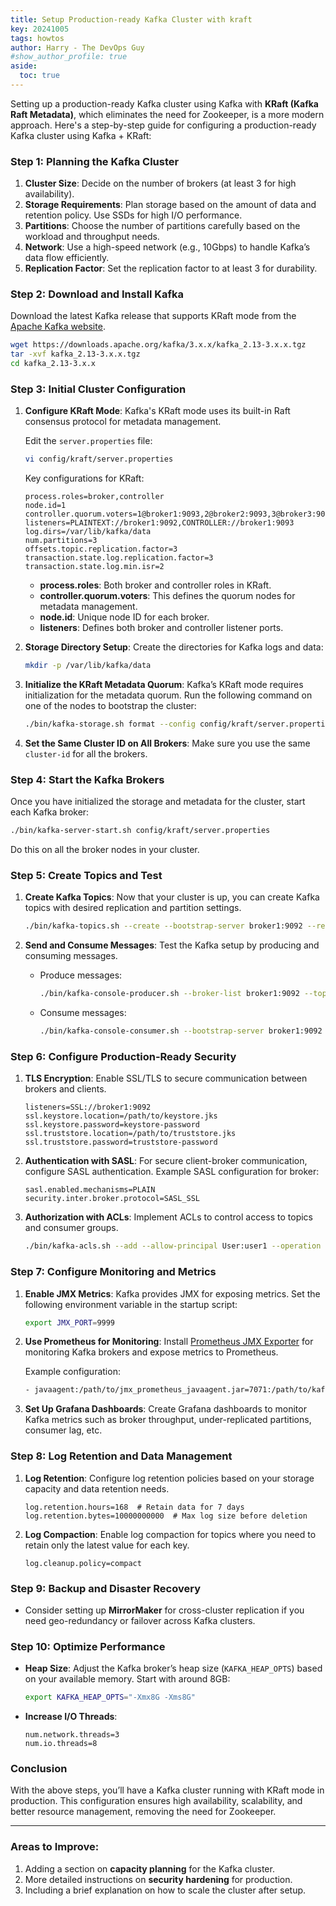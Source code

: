 ```yaml
---
title: Setup Production-ready Kafka Cluster with kraft
key: 20241005
tags: howtos
author: Harry - The DevOps Guy
#show_author_profile: true
aside:
  toc: true
---
```


Setting up a production-ready Kafka cluster using Kafka with **KRaft (Kafka Raft Metadata)**, which eliminates the need for Zookeeper, is a more modern approach. Here's a step-by-step guide for configuring a production-ready Kafka cluster using Kafka + KRaft:

### Step 1: **Planning the Kafka Cluster**

1. **Cluster Size**: Decide on the number of brokers (at least 3 for high availability).
2. **Storage Requirements**: Plan storage based on the amount of data and retention policy. Use SSDs for high I/O performance.
3. **Partitions**: Choose the number of partitions carefully based on the workload and throughput needs.
4. **Network**: Use a high-speed network (e.g., 10Gbps) to handle Kafka’s data flow efficiently.
5. **Replication Factor**: Set the replication factor to at least 3 for durability.

### Step 2: **Download and Install Kafka**
Download the latest Kafka release that supports KRaft mode from the [Apache Kafka website](https://kafka.apache.org/downloads).

```bash
wget https://downloads.apache.org/kafka/3.x.x/kafka_2.13-3.x.x.tgz
tar -xvf kafka_2.13-3.x.x.tgz
cd kafka_2.13-3.x.x
```

### Step 3: **Initial Cluster Configuration**

1. **Configure KRaft Mode**:
   Kafka's KRaft mode uses its built-in Raft consensus protocol for metadata management.

   Edit the `server.properties` file:

   ```bash
   vi config/kraft/server.properties
   ```

   Key configurations for KRaft:

   ```properties
   process.roles=broker,controller
   node.id=1
   controller.quorum.voters=1@broker1:9093,2@broker2:9093,3@broker3:9093
   listeners=PLAINTEXT://broker1:9092,CONTROLLER://broker1:9093
   log.dirs=/var/lib/kafka/data
   num.partitions=3
   offsets.topic.replication.factor=3
   transaction.state.log.replication.factor=3
   transaction.state.log.min.isr=2
   ```

   - **process.roles**: Both broker and controller roles in KRaft.
   - **controller.quorum.voters**: This defines the quorum nodes for metadata management.
   - **node.id**: Unique node ID for each broker.
   - **listeners**: Defines both broker and controller listener ports.

2. **Storage Directory Setup**:
   Create the directories for Kafka logs and data:

   ```bash
   mkdir -p /var/lib/kafka/data
   ```

3. **Initialize the KRaft Metadata Quorum**:
   Kafka’s KRaft mode requires initialization for the metadata quorum. Run the following command on one of the nodes to bootstrap the cluster:

   ```bash
   ./bin/kafka-storage.sh format --config config/kraft/server.properties --cluster-id $(./bin/kafka-storage.sh random-uuid)
   ```

4. **Set the Same Cluster ID on All Brokers**:
   Make sure you use the same `cluster-id` for all the brokers.

### Step 4: **Start the Kafka Brokers**

Once you have initialized the storage and metadata for the cluster, start each Kafka broker:

```bash
./bin/kafka-server-start.sh config/kraft/server.properties
```

Do this on all the broker nodes in your cluster.

### Step 5: **Create Topics and Test**

1. **Create Kafka Topics**:
   Now that your cluster is up, you can create Kafka topics with desired replication and partition settings.

   ```bash
   ./bin/kafka-topics.sh --create --bootstrap-server broker1:9092 --replication-factor 3 --partitions 3 --topic my-topic
   ```

2. **Send and Consume Messages**:
   Test the Kafka setup by producing and consuming messages.

   - Produce messages:
     ```bash
     ./bin/kafka-console-producer.sh --broker-list broker1:9092 --topic my-topic
     ```

   - Consume messages:
     ```bash
     ./bin/kafka-console-consumer.sh --bootstrap-server broker1:9092 --topic my-topic --from-beginning
     ```

### Step 6: **Configure Production-Ready Security**

1. **TLS Encryption**:
   Enable SSL/TLS to secure communication between brokers and clients.

   ```properties
   listeners=SSL://broker1:9092
   ssl.keystore.location=/path/to/keystore.jks
   ssl.keystore.password=keystore-password
   ssl.truststore.location=/path/to/truststore.jks
   ssl.truststore.password=truststore-password
   ```

2. **Authentication with SASL**:
   For secure client-broker communication, configure SASL authentication. Example SASL configuration for broker:

   ```properties
   sasl.enabled.mechanisms=PLAIN
   security.inter.broker.protocol=SASL_SSL
   ```

3. **Authorization with ACLs**:
   Implement ACLs to control access to topics and consumer groups.

   ```bash
   ./bin/kafka-acls.sh --add --allow-principal User:user1 --operation Read --topic my-topic
   ```

### Step 7: **Configure Monitoring and Metrics**

1. **Enable JMX Metrics**:
   Kafka provides JMX for exposing metrics. Set the following environment variable in the startup script:

   ```bash
   export JMX_PORT=9999
   ```

2. **Use Prometheus for Monitoring**:
   Install [Prometheus JMX Exporter](https://github.com/prometheus/jmx_exporter) for monitoring Kafka brokers and expose metrics to Prometheus.

   Example configuration:

   ```bash
   - javaagent:/path/to/jmx_prometheus_javaagent.jar=7071:/path/to/kafka.yml
   ```

3. **Set Up Grafana Dashboards**:
   Create Grafana dashboards to monitor Kafka metrics such as broker throughput, under-replicated partitions, consumer lag, etc.

### Step 8: **Log Retention and Data Management**

1. **Log Retention**:
   Configure log retention policies based on your storage capacity and data retention needs.

   ```properties
   log.retention.hours=168  # Retain data for 7 days
   log.retention.bytes=10000000000  # Max log size before deletion
   ```

2. **Log Compaction**:
   Enable log compaction for topics where you need to retain only the latest value for each key.

   ```properties
   log.cleanup.policy=compact
   ```

### Step 9: **Backup and Disaster Recovery**

- Consider setting up **MirrorMaker** for cross-cluster replication if you need geo-redundancy or failover across Kafka clusters.

### Step 10: **Optimize Performance**

- **Heap Size**: Adjust the Kafka broker’s heap size (`KAFKA_HEAP_OPTS`) based on your available memory. Start with around 8GB:
  
  ```bash
  export KAFKA_HEAP_OPTS="-Xmx8G -Xms8G"
  ```

- **Increase I/O Threads**:
  
  ```properties
  num.network.threads=3
  num.io.threads=8
  ```

### Conclusion
With the above steps, you’ll have a Kafka cluster running with KRaft mode in production. This configuration ensures high availability, scalability, and better resource management, removing the need for Zookeeper.

---

### Areas to Improve:
1. Adding a section on **capacity planning** for the Kafka cluster.
2. More detailed instructions on **security hardening** for production.
3. Including a brief explanation on how to scale the cluster after setup.


